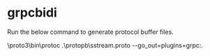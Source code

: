 # grpcbidi

Run the below command to generate protocol buffer files.

\proto3\bin\protoc .\protopb\sstream.proto  --go_out=plugins=grpc:.
